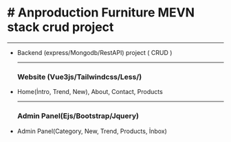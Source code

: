 <h1># Anproduction Furniture MEVN stack crud project</h1>
<hr/>
<ul>
  <li>Backend (express/Mongodb/RestAPI) project ( CRUD )</li>
  <hr/>
  <h3>Website (Vue3js/Tailwindcss/Less/)</h3>
  <li>Home(İntro, Trend, New), About, Contact, Products</li>
<hr/>
  <h3>Admin Panel(Ejs/Bootstrap/Jquery)</h3>
  <li>Admin Panel(Category, New, Trend, Products, İnbox) </li>
</ul>
